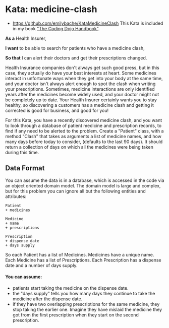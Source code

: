 # Kata: medicine-clash

- https://github.com/emilybache/KataMedicineClash
This Kata is included in my book ["The Coding Dojo Handbook"](http://leanpub.com/codingdojohandbook). 

__As a__ Health Insurer,

__I want__ to be able to search for patients who have a medicine clash,

__So that__ I can alert their doctors and get their prescriptions changed.

Health Insurance companies don't always get such good press, but in this case, they actually do have your best interests at heart. Some medicines interact in unfortunate ways when they get into your body at the same time, and your doctor isn't always alert enough to spot the clash when writing your prescriptions. Sometimes, medicine interactions are only identified years after the medicines become widely used, and your doctor might not be completely up to date. Your Health Insurer certainly wants you to stay healthy, so discovering a customers has a medicine clash and getting it corrected is good for business, and good for you!

For this Kata, you have a recently discovered medicine clash, and you want to look through a database of patient medicine and prescription records, to find if any need to be alerted to the problem. Create a "Patient" class, with a method "Clash" that takes as arguments a list of medicine names, and how many days before today to consider, (defaults to the last 90 days). It should return a collection of days on which all the medicines were being taken during this time.

## Data Format

You can assume the data is in a database, which is accessed in the code via an object oriented domain model. The domain model is large and complex, but for this problem you can ignore all but the following entities and attributes:

    Patient
    + medicines

    Medicine
    + name
    + prescriptions

    Prescription
    + dispense date
    + days supply


So each Patient has a list of Medicines. Medicines have a unique name. Each Medicine has a list of Prescriptions. Each Prescription has a dispense date and a number of days supply.

#### You can assume:

- patients start taking the medicine on the dispense date.
- the "days supply" tells you how many days they continue to take the medicine after the dispense date.
- if they have two overlapping prescriptions for the same medicine, they stop taking the earlier one. Imagine they have mislaid the medicine they got from the first prescription when they start on the second prescription.
